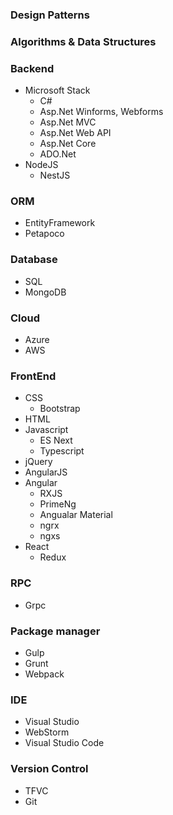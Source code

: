 ### Design Patterns
### Algorithms & Data Structures
### Backend
- Microsoft Stack
	- C#
	- Asp.Net Winforms, Webforms
	- Asp.Net MVC
	- Asp.Net Web API
	- Asp.Net Core
    - ADO.Net
- NodeJS
	- NestJS

### ORM
- EntityFramework
- Petapoco

### Database
- SQL
- MongoDB

### Cloud
- Azure
- AWS

### FrontEnd
- CSS
	- Bootstrap
- HTML
- Javascript
	- ES Next
    - Typescript
- jQuery
- AngularJS
- Angular
	- RXJS
    - PrimeNg
    - Angualar Material
    - ngrx
    - ngxs
- React
	- Redux
    
### RPC
- Grpc

### Package manager
- Gulp
- Grunt
- Webpack

### IDE
- Visual Studio
- WebStorm
- Visual Studio Code

### Version Control
- TFVC
- Git

